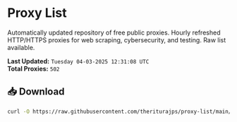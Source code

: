 # Proxy List

Automatically updated repository of free public proxies. Hourly refreshed HTTP/HTTPS proxies for web scraping, cybersecurity, and testing. Raw list available.

**Last Updated:** `Tuesday 04-03-2025 12:31:08 UTC`  
**Total Proxies:** `502`

## 📥 Download
```bash
curl -O https://raw.githubusercontent.com/theriturajps/proxy-list/main/proxies.txt
